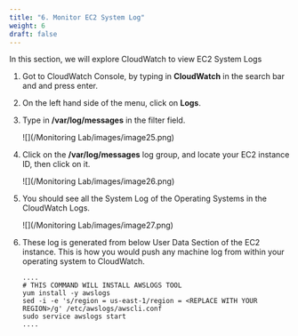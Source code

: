 ```yaml
---
title: "6. Monitor EC2 System Log"
weight: 6
draft: false
---
```


In this section, we will explore CloudWatch to view EC2 System Logs

1. Got to CloudWatch Console, by typing in **CloudWatch** in the search bar and and press enter.

2. On the left hand side of the menu, click on **Logs**.

3. Type in **/var/log/messages** in the filter field.

	![](/Monitoring Lab/images/image25.png)

4. Click on the **/var/log/messages** log group, and locate your EC2 instance ID, then 	click on it.
	
	![](/Monitoring Lab/images/image26.png)

5. You should see all the System Log of the Operating Systems in the CloudWatch Logs.

	![](/Monitoring Lab/images/image27.png) 
 
6. These log is generated from below User Data Section of the EC2 instance. This is 	how you would push any machine log from within your operating system to CloudWatch.

	```
	....
	# THIS COMMAND WILL INSTALL AWSLOGS TOOL
	yum install -y awslogs
	sed -i -e 's/region = us-east-1/region = <REPLACE WITH YOUR REGION>/g' /etc/awslogs/awscli.conf
	sudo service awslogs start
	....
	```
